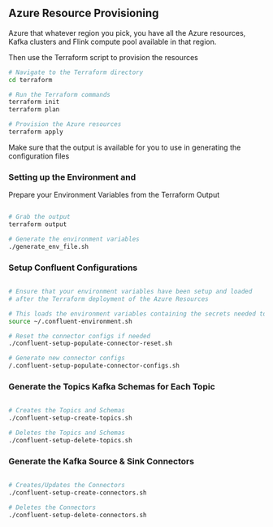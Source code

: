 
## Azure Resource Provisioning

Azure that whatever region you pick, you have all the Azure resources, Kafka clusters and Flink compute pool available in that region.

Then use the Terraform script to provision the resources

```bash
# Navigate to the Terraform directory
cd terraform

# Run the Terraform commands
terraform init
terraform plan

# Provision the Azure resources
terraform apply

```

Make sure that the output is available for you to use in generating the configuration files



### Setting up the Environment and 

Prepare your Environment Variables from the Terraform Output

```bash

# Grab the output
terraform output

# Generate the environment variables
./generate_env_file.sh

```

### Setup Confluent Configurations

```bash

# Ensure that your environment variables have been setup and loaded 
# after the Terraform deployment of the Azure Resources

# This loads the environment variables containing the secrets needed to set up the Kafka connectors
source ~/.confluent-environment.sh

# Reset the connector configs if needed
./confluent-setup-populate-connector-reset.sh

# Generate new connector configs
/.confluent-setup-populate-connector-configs.sh

```


### Generate the Topics Kafka Schemas for Each Topic


```bash

# Creates the Topics and Schemas
./confluent-setup-create-topics.sh

# Deletes the Topics and Schemas
./confluent-setup-delete-topics.sh

```


### Generate the Kafka Source & Sink Connectors

```bash

# Creates/Updates the Connectors
./confluent-setup-create-connectors.sh

# Deletes the Connectors
./confluent-setup-delete-connectors.sh

```